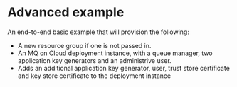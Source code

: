 # Advanced example

An end-to-end basic example that will provision the following:
- A new resource group if one is not passed in.
- An MQ on Cloud deployment instance, with a queue manager, two application key generators and an administrive user.
- Adds an additional application key generator, user, trust store certificate and key store certificate to the deployment instance
